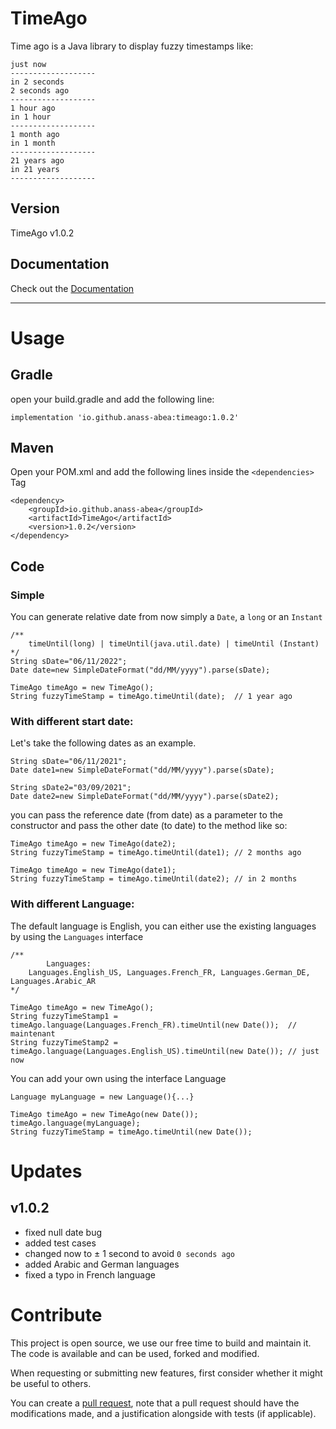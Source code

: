 # TimeAgo
Time ago is a Java library to display fuzzy timestamps like:
```
just now
-------------------
in 2 seconds
2 seconds ago
-------------------
1 hour ago
in 1 hour
-------------------
1 month ago
in 1 month
-------------------
21 years ago
in 21 years
-------------------
```

## Version
TimeAgo v1.0.2

## Documentation
Check out the [Documentation](https://anass-abea.github.io/TimeAgo-Documentation/)

--------

# Usage
## Gradle 

open your build.gradle and add the following line:
```
implementation 'io.github.anass-abea:timeago:1.0.2'
```

## Maven
Open your POM.xml and add the following lines inside the `<dependencies>` Tag
```
<dependency>
    <groupId>io.github.anass-abea</groupId>
    <artifactId>TimeAgo</artifactId>
    <version>1.0.2</version>
</dependency>
```

## Code

### Simple
You can generate relative date from now simply a `Date`, a `long` or an `Instant`
```
/**
    timeUntil(long) | timeUntil(java.util.date) | timeUntil (Instant)
*/
String sDate="06/11/2022";
Date date=new SimpleDateFormat("dd/MM/yyyy").parse(sDate);  

TimeAgo timeAgo = new TimeAgo();
String fuzzyTimeStamp = timeAgo.timeUntil(date);  // 1 year ago
```

### With different start date:
Let's take the following dates as an example.
```
String sDate="06/11/2021";
Date date1=new SimpleDateFormat("dd/MM/yyyy").parse(sDate);  

String sDate2="03/09/2021";
Date date2=new SimpleDateFormat("dd/MM/yyyy").parse(sDate2); 
```
you can pass the reference date (from date) as a parameter to the constructor and pass the other date (to date) to the method like so:
```
TimeAgo timeAgo = new TimeAgo(date2);
String fuzzyTimeStamp = timeAgo.timeUntil(date1); // 2 months ago

TimeAgo timeAgo = new TimeAgo(date1);
String fuzzyTimeStamp = timeAgo.timeUntil(date2); // in 2 months
```


### With different Language:
The default language is English, you can either use the existing languages by using the `Languages` interface
```
/**
        Languages:
    Languages.English_US, Languages.French_FR, Languages.German_DE, Languages.Arabic_AR
*/

TimeAgo timeAgo = new TimeAgo();
String fuzzyTimeStamp1 = timeAgo.language(Languages.French_FR).timeUntil(new Date());  // maintenant
String fuzzyTimeStamp2 = timeAgo.language(Languages.English_US).timeUntil(new Date()); // just now
```

You can add your own using the interface Language

```
Language myLanguage = new Language(){...}

TimeAgo timeAgo = new TimeAgo(new Date());
timeAgo.language(myLanguage);
String fuzzyTimeStamp = timeAgo.timeUntil(new Date());
```

# Updates
## v1.0.2

- fixed null date bug
- added test cases
- changed now to ± 1 second to avoid `0 seconds ago`
- added Arabic and German languages
- fixed a typo in French language


# Contribute
This project is open source, we use our free time to build and maintain it. The code is available and can be used, forked and modified.

When requesting or submitting new features, first consider whether it might be useful to others. 

You can create a [pull request](https://github.com/Anass-ABEA/TimeAgo/pulls), note that a pull request should have the modifications made, and a justification alongside with tests (if applicable).
